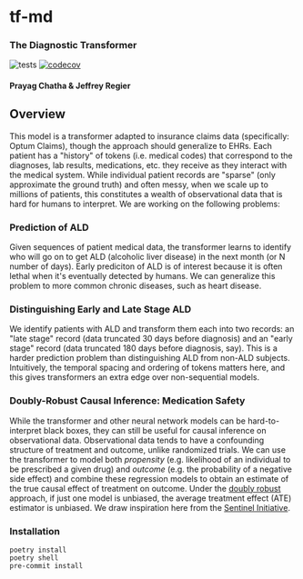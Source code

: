# tf-md
### The Diagnostic Transformer
![tests](https://github.com/prob-ml/tfmdoc/workflows/tests/badge.svg)
[![codecov](https://codecov.io/gh/prob-ml/tfmdoc/branch/master/graph/badge.svg?token=MD2RYN1AMA)](https://codecov.io/gh/prob-ml/tfmdoc)

#### Prayag Chatha & Jeffrey Regier

## Overview

This model is a transformer adapted to insurance claims data (specifically: Optum Claims), though the approach should generalize to EHRs. Each patient has a "history" of tokens (i.e. medical codes) that correspond to the diagnoses, lab results, medications, etc. they receive as they interact with the medical system. While individual patient records are "sparse" (only approximate the ground truth) and often messy, when we scale up to millions of patients, this constitutes a wealth of observational data that is hard for humans to interpret. We are working on the following problems:

### Prediction of ALD
Given sequences of patient medical data, the transformer learns to identify who will go on to get ALD (alcoholic liver disease) in the next month (or N number of days). Early prediciton of ALD is of interest because it is often lethal when it's eventually detected by humans. We can generalize this problem to more common chronic diseases, such as heart disease.

### Distinguishing Early and Late Stage ALD
We identify patients with ALD and transform them each into two records: an "late stage" record (data truncated 30 days before diagnosis) and an "early stage" record (data truncated 180 days before diagnosis, say). This is a harder prediction problem than distinguishing ALD from non-ALD subjects. Intuitively, the temporal spacing and ordering of tokens matters here, and this gives transformers an extra edge over non-sequential models. 

### Doubly-Robust Causal Inference: Medication Safety
While the transformer and other neural network models can be hard-to-interpret black boxes, they can still be useful for causal inference on observational data. Observational data tends to have a confounding structure of treatment and outcome, unlike randomized trials. We can use the transformer to model both *propensity* (e.g. likelihood of an individual to be prescribed a given drug) and *outcome* (e.g. the probability of a negative side effect) and combine these regression models to obtain an estimate of the true causal effect of treatment on outcome. Under the [doubly robust](https://www.law.berkeley.edu/files/AIPW(1).pdf) approach, if just one model is unbiased, the average treatment effect (ATE) estimator is unbiased. We draw inspiration here from the [Sentinel Initiative](https://www.sentinelinitiative.org/).


### Installation
```
poetry install
poetry shell
pre-commit install
```
